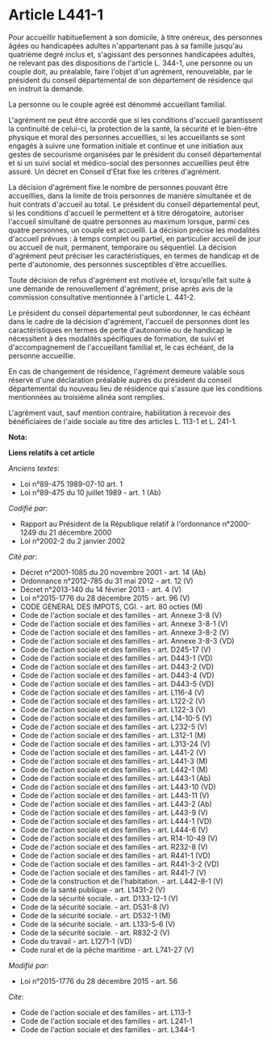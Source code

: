 # Article L441-1

Pour accueillir habituellement à son domicile, à titre onéreux, des personnes âgées ou handicapées adultes n'appartenant pas
à sa famille jusqu'au quatrième degré inclus et, s'agissant des personnes handicapées adultes, ne relevant pas des
dispositions de l'article L. 344-1, une personne ou un couple doit, au préalable, faire l'objet d'un agrément, renouvelable,
par le président du conseil départemental de son département de résidence qui en instruit la demande. 

La personne ou le couple agréé est dénommé accueillant familial. 

L'agrément ne peut être accordé que si les conditions d'accueil garantissent la continuité de celui-ci, la protection de la
santé, la sécurité et le bien-être physique et moral des personnes accueillies, si les accueillants se sont engagés à suivre
une formation initiale et continue et une initiation aux gestes de secourisme organisées par le président du conseil
départemental et si un suivi social et médico-social des personnes accueillies peut être assuré. Un décret en Conseil d'Etat
fixe les critères d'agrément. 

La décision d'agrément fixe le nombre de personnes pouvant être accueillies, dans la limite de trois personnes de manière
simultanée et de huit contrats d'accueil au total. Le président du conseil départemental peut, si les conditions d'accueil le
permettent et à titre dérogatoire, autoriser l'accueil simultané de quatre personnes au maximum lorsque, parmi ces quatre
personnes, un couple est accueilli. La décision précise les modalités d'accueil prévues : à temps complet ou partiel, en
particulier accueil de jour ou accueil de nuit, permanent, temporaire ou séquentiel. La décision d'agrément peut préciser les
caractéristiques, en termes de handicap et de perte d'autonomie, des personnes susceptibles d'être accueillies. 

Toute décision de refus d'agrément est motivée et, lorsqu'elle fait suite à une demande de renouvellement d'agrément, prise
après avis de la commission consultative mentionnée à l'article L. 441-2. 

Le président du conseil départemental peut subordonner, le cas échéant dans le cadre de la décision d'agrément, l'accueil de
personnes dont les caractéristiques en termes de perte d'autonomie ou de handicap le nécessitent à des modalités spécifiques
de formation, de suivi et d'accompagnement de l'accueillant familial et, le cas échéant, de la personne accueillie.

En cas de changement de résidence, l'agrément demeure valable sous réserve d'une déclaration préalable auprès du président du
conseil départemental du nouveau lieu de résidence qui s'assure que les conditions mentionnées au troisième alinéa sont
remplies. 

L'agrément vaut, sauf mention contraire, habilitation à recevoir des bénéficiaires de l'aide sociale au titre des articles L.
113-1 et L. 241-1.

**Nota:**



**Liens relatifs à cet article**

_Anciens textes_:

  - Loi n°89-475 1989-07-10 art. 1
  - Loi n°89-475 du 10 juillet 1989 - art. 1 (Ab)

_Codifié par_:

  - Rapport au Président de la République relatif à l'ordonnance n°2000-1249 du 21 décembre 2000
  - Loi n°2002-2 du 2 janvier 2002

_Cité par_:

  - Décret n°2001-1085 du 20 novembre 2001 - art. 14 (Ab)
  - Ordonnance n°2012-785 du 31 mai 2012 - art. 12 (V)
  - Décret n°2013-140 du 14 février 2013 - art. 4 (V)
  - Loi n°2015-1776 du 28 décembre 2015 - art. 96 (V)
  - CODE GENERAL DES IMPOTS, CGI. - art. 80 octies (M)
  - Code de l'action sociale et des familles - art. Annexe 3-8 (V)
  - Code de l'action sociale et des familles - art. Annexe 3-8-1 (V)
  - Code de l'action sociale et des familles - art. Annexe 3-8-2 (V)
  - Code de l'action sociale et des familles - art. Annexe 3-8-3 (VD)
  - Code de l'action sociale et des familles - art. D245-17 (V)
  - Code de l'action sociale et des familles - art. D443-1 (VD)
  - Code de l'action sociale et des familles - art. D443-2 (VD)
  - Code de l'action sociale et des familles - art. D443-4 (VD)
  - Code de l'action sociale et des familles - art. D443-5 (VD)
  - Code de l'action sociale et des familles - art. L116-4 (V)
  - Code de l'action sociale et des familles - art. L122-2 (V)
  - Code de l'action sociale et des familles - art. L122-3 (V)
  - Code de l'action sociale et des familles - art. L14-10-5 (V)
  - Code de l'action sociale et des familles - art. L232-5 (V)
  - Code de l'action sociale et des familles - art. L312-1 (M)
  - Code de l'action sociale et des familles - art. L313-24 (V)
  - Code de l'action sociale et des familles - art. L441-2 (V)
  - Code de l'action sociale et des familles - art. L441-3 (M)
  - Code de l'action sociale et des familles - art. L442-1 (M)
  - Code de l'action sociale et des familles - art. L443-1 (Ab)
  - Code de l'action sociale et des familles - art. L443-10 (VD)
  - Code de l'action sociale et des familles - art. L443-11 (V)
  - Code de l'action sociale et des familles - art. L443-2 (Ab)
  - Code de l'action sociale et des familles - art. L443-9 (V)
  - Code de l'action sociale et des familles - art. L444-1 (VD)
  - Code de l'action sociale et des familles - art. L444-6 (V)
  - Code de l'action sociale et des familles - art. R14-10-49 (V)
  - Code de l'action sociale et des familles - art. R232-8 (V)
  - Code de l'action sociale et des familles - art. R441-1 (VD)
  - Code de l'action sociale et des familles - art. R441-3-2 (VD)
  - Code de l'action sociale et des familles - art. R441-7 (V)
  - Code de la construction et de l'habitation. - art. L442-8-1 (V)
  - Code de la santé publique - art. L1431-2 (V)
  - Code de la sécurité sociale. - art. D133-12-1 (V)
  - Code de la sécurité sociale. - art. D531-8 (V)
  - Code de la sécurité sociale. - art. D532-1 (M)
  - Code de la sécurité sociale. - art. L133-5-6 (V)
  - Code de la sécurité sociale. - art. R832-2 (V)
  - Code du travail - art. L1271-1 (VD)
  - Code rural et de la pêche maritime - art. L741-27 (V)

_Modifié par_:

  - Loi n°2015-1776 du 28 décembre 2015 - art. 56

_Cite_:

  - Code de l'action sociale et des familles - art. L113-1
  - Code de l'action sociale et des familles - art. L241-1
  - Code de l'action sociale et des familles - art. L344-1
